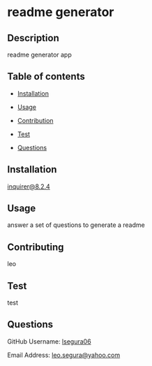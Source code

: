 
# readme generator

## Description
readme generator app 


## Table of contents


- [Installation](#Insallation)

- [Usage](#Usage)

- [Contribution](#Contributing)

- [Test](#Test)

- [Questions](#Questions)


## Installation
inquirer@8.2.4


## Usage
answer a set of questions to generate a readme


## Contributing
leo


## Test
test


## Questions


GitHub Username: [lsegura06](https://github.com/lsegura06)


Email Address: [leo.segura@yahoo.com](leo.segura@yahoo.com)